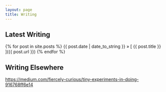 ```yaml
---
layout: page
title: Writing
---
```


## Latest Writing

{% for post in site.posts %}
{{ post.date | date_to_string }} &raquo; [ {{ post.title }} ]({{ post.url }})
{% endfor %}

## Writing Elsewhere

https://medium.com/fiercely-curious/tiny-experiments-in-doing-916768ff6e14
